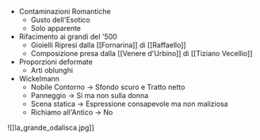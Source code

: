 - Contaminazioni Romantiche
	- Gusto dell'Esotico
	- Solo apparente
- Rifacimento ai grandi del '500
	- Gioielli Ripresi dalla [[Fornarina]] di [[Raffaello]]
	- Composizione presa dalla [[Venere d'Urbino]] di [[Tiziano Vecellio]]
- Proporzioni deformate
	- Arti oblunghi
- Wickelmann
	- Nobile Contorno -> Sfondo scuro e Tratto netto
	- Panneggio -> Si ma non sulla donna
	- Scena statica -> Espressione consapevole ma non maliziosa
	- Richiamo all'Antico -> No

![[la_grande_odalisca.jpg]]